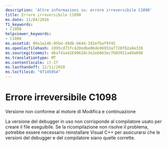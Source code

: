 ```yaml
---
description: 'Altre informazioni su: errore irreversibile C1098'
title: Errore irreversibile C1098
ms.date: 11/04/2016
f1_keywords:
- C1098
helpviewer_keywords:
- C1098
ms.assetid: 09a1a14b-95bd-49db-b644-192efbaf9f45
ms.openlocfilehash: 2d95cd73fc420edbe86de96953af720f82a8e330
ms.sourcegitcommit: d6af41e42699628c3e2e6063ec7b03931a49a098
ms.translationtype: MT
ms.contentlocale: it-IT
ms.lasthandoff: 12/11/2020
ms.locfileid: "97145054"
---
```

# <a name="fatal-error-c1098"></a>Errore irreversibile C1098

Versione non conforme al motore di Modifica e continuazione

La versione del debugger in uso non corrisponde al compilatore usato per creare il file eseguibile. Se la ricompilazione non risolve il problema, potrebbe essere necessario reinstallare Visual C++ per assicurarsi che le versioni del debugger e del compilatore siano quelle corrette.
